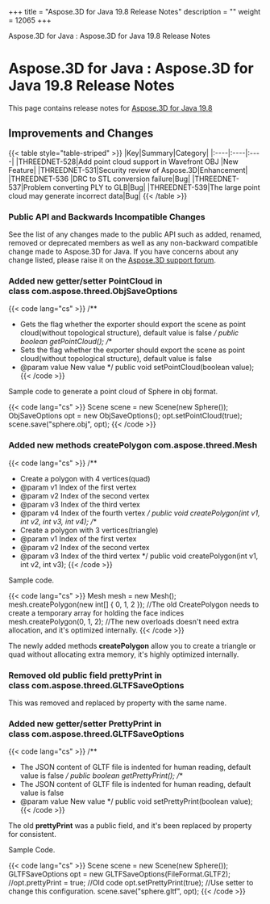+++
title = "Aspose.3D for Java 19.8 Release Notes" 
description = "" 
weight = 12065 
+++

Aspose.3D for Java : Aspose.3D for Java 19.8 Release Notes  

# Aspose.3D for Java : Aspose.3D for Java 19.8 Release Notes


This page contains release notes for [Aspose.3D for Java 19.8](https://repository.aspose.com/webapp/#/artifacts/browse/tree/General/repo/com/aspose/aspose-3d/19.8)

## Improvements and Changes

{{< table style="table-striped" >}}
|Key|Summary|Category|
|:----|:----|:----|
|THREEDNET-528|Add point cloud support in Wavefront OBJ |New Feature|
|THREEDNET-531|Security review of Aspose.3D|Enhancement|
|THREEDNET-536 |DRC to STL conversion failure|Bug|
|THREEDNET-537|Problem converting PLY to GLB|Bug|
|THREEDNET-539|The large point cloud may generate incorrect data|Bug|
{{< /table >}}

### Public API and Backwards Incompatible Changes

See the list of any changes made to the public API such as added, renamed, removed or deprecated members as well as any non-backward compatible change made to Aspose.3D for Java. If you have concerns about any change listed, please raise it on the [Aspose.3D support forum](https://forum.aspose.com/c/3d).

### Added new getter/setter **PointCloud** in class com.aspose.threed.ObjSaveOptions

{{< code lang="cs" >}}
/**
 * Gets the flag whether the exporter should export the scene as point cloud(without topological structure), default value is false
 */
public boolean getPointCloud();
/**
 * Sets the flag whether the exporter should export the scene as point cloud(without topological structure), default value is false
 * @param value New value
 */
public void setPointCloud(boolean value);
{{< /code >}}

Sample code to generate a point cloud of Sphere in obj format.

{{< code lang="cs" >}}
Scene scene = new Scene(new Sphere());
ObjSaveOptions opt = new ObjSaveOptions();
opt.setPointCloud(true);
scene.save("sphere.obj", opt);
{{< /code >}}

### Added new methods **createPolygon** com.aspose.threed.Mesh

{{< code lang="cs" >}}
/**
 * Create a polygon with 4 vertices(quad)
 * @param v1 Index of the first vertex
 * @param v2 Index of the second vertex
 * @param v3 Index of the third vertex
 * @param v4 Index of the fourth vertex
 */
public void createPolygon(int v1, int v2, int v3, int v4);
/**
 * Create a polygon with 3 vertices(triangle)
 * @param v1 Index of the first vertex
 * @param v2 Index of the second vertex
 * @param v3 Index of the third vertex
 */
public void createPolygon(int v1, int v2, int v3);
{{< /code >}}

Sample code.

{{< code lang="cs" >}}
Mesh mesh = new Mesh();
mesh.createPolygon(new int[] { 0, 1, 2 }); //The old CreatePolygon needs to create a temporary array for holding the face indices
mesh.createPolygon(0, 1, 2); //The new overloads doesn't need extra allocation, and it's optimized internally.
{{< /code >}}

The newly added methods **createPolygon** allow you to create a triangle or quad without allocating extra memory, it's highly optimized internally.

### Removed old public field **prettyPrint** in class com.aspose.threed.GLTFSaveOptions

This was removed and replaced by property with the same name.

### Added new getter/setter **PrettyPrint** in class com.aspose.threed.GLTFSaveOptions

{{< code lang="cs" >}}
/**
* The JSON content of GLTF file is indented for human reading, default value is false
*/
public boolean getPrettyPrint();
/**
* The JSON content of GLTF file is indented for human reading, default value is false
* @param value New value
*/
public void setPrettyPrint(boolean value);
{{< /code >}}

The old **prettyPrint** was a public field, and it's been replaced by property for consistent.

Sample Code.

{{< code lang="cs" >}}
Scene scene = new Scene(new Sphere());
GLTFSaveOptions opt = new GLTFSaveOptions(FileFormat.GLTF2);
//opt.prettyPrint = true; //Old code
opt.setPrettyPrint(true); //Use setter to change this configuration.
scene.save("sphere.gltf", opt);
{{< /code >}}


